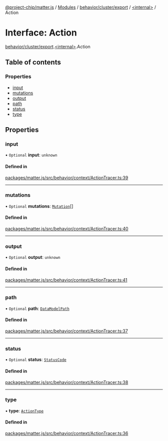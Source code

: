 [@project-chip/matter.js](../README.md) / [Modules](../modules.md) / [behavior/cluster/export](../modules/behavior_cluster_export.md) / [\<internal\>](../modules/behavior_cluster_export._internal_.md) / Action

# Interface: Action

[behavior/cluster/export](../modules/behavior_cluster_export.md).[\<internal\>](../modules/behavior_cluster_export._internal_.md).Action

## Table of contents

### Properties

- [input](behavior_cluster_export._internal_.Action.md#input)
- [mutations](behavior_cluster_export._internal_.Action.md#mutations)
- [output](behavior_cluster_export._internal_.Action.md#output)
- [path](behavior_cluster_export._internal_.Action.md#path)
- [status](behavior_cluster_export._internal_.Action.md#status)
- [type](behavior_cluster_export._internal_.Action.md#type)

## Properties

### input

• `Optional` **input**: `unknown`

#### Defined in

[packages/matter.js/src/behavior/context/ActionTracer.ts:39](https://github.com/project-chip/matter.js/blob/904d0c9b952b91f28a21803759c5e5c66ee4d272/packages/matter.js/src/behavior/context/ActionTracer.ts#L39)

___

### mutations

• `Optional` **mutations**: [`Mutation`](behavior_cluster_export._internal_.Mutation.md)[]

#### Defined in

[packages/matter.js/src/behavior/context/ActionTracer.ts:40](https://github.com/project-chip/matter.js/blob/904d0c9b952b91f28a21803759c5e5c66ee4d272/packages/matter.js/src/behavior/context/ActionTracer.ts#L40)

___

### output

• `Optional` **output**: `unknown`

#### Defined in

[packages/matter.js/src/behavior/context/ActionTracer.ts:41](https://github.com/project-chip/matter.js/blob/904d0c9b952b91f28a21803759c5e5c66ee4d272/packages/matter.js/src/behavior/context/ActionTracer.ts#L41)

___

### path

• `Optional` **path**: [`DataModelPath`](behavior_cluster_export._internal_.DataModelPath.md)

#### Defined in

[packages/matter.js/src/behavior/context/ActionTracer.ts:37](https://github.com/project-chip/matter.js/blob/904d0c9b952b91f28a21803759c5e5c66ee4d272/packages/matter.js/src/behavior/context/ActionTracer.ts#L37)

___

### status

• `Optional` **status**: [`StatusCode`](../enums/protocol_interaction_export.StatusCode.md)

#### Defined in

[packages/matter.js/src/behavior/context/ActionTracer.ts:38](https://github.com/project-chip/matter.js/blob/904d0c9b952b91f28a21803759c5e5c66ee4d272/packages/matter.js/src/behavior/context/ActionTracer.ts#L38)

___

### type

• **type**: [`ActionType`](../enums/behavior_cluster_export._internal_.ActionType.md)

#### Defined in

[packages/matter.js/src/behavior/context/ActionTracer.ts:36](https://github.com/project-chip/matter.js/blob/904d0c9b952b91f28a21803759c5e5c66ee4d272/packages/matter.js/src/behavior/context/ActionTracer.ts#L36)
